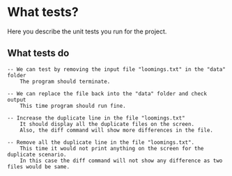 
# What tests?

Here you describe the unit tests you run for the project.
	
## What tests do
	-- We can test by removing the input file "loomings.txt" in the "data" folder
		The program should terminate.

	-- We can replace the file back into the "data" folder and check output
		This time program should run fine.

	-- Increase the duplicate line in the file "loomings.txt"
		It should display all the duplicate files on the screen.
		Also, the diff command will show more differences in the file.

	-- Remove all the duplicate line in the file "loomings.txt".
		This time it would not print anything on the screen for the duplicate scenario.
		In this case the diff command will not show any difference as two files would be same. 

		

